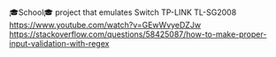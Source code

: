 🎓School🎓 project that emulates Switch TP-LINK TL-SG2008
https://www.youtube.com/watch?v=GEwWvyeDZJw
https://stackoverflow.com/questions/58425087/how-to-make-proper-input-validation-with-regex
